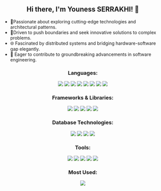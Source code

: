 <h2 align="center">Hi there, I'm Youness SERRAKHI! 👋</h2>
<p align="center">
  <ul>
  <li>🚀Passionate about exploring cutting-edge technologies and architectural patterns.</li>
  <li>🧠Driven to push boundaries and seek innovative solutions to complex problems.</li>
  <li>🌐 Fascinated by distributed systems and bridging hardware-software gap elegantly.</li>
  <li>🔭 Eager to contribute to groundbreaking advancements in software engineering.</li>
</ul>
</p>
<h3 align="center">Languages:</h3>
<p align="center">
<img src="https://img.shields.io/badge/HTML5-orange?style=flat&logo=html5">
<img src="https://img.shields.io/badge/CSS3-blue?style=flat&logo=css3">
<img src="https://img.shields.io/badge/JavaScript-yellow?style=flat&logo=javascript">
<img src="https://img.shields.io/badge/Java-orange?style=flat&logo=java">
<img src="https://img.shields.io/badge/PHP-blue?style=flat&logo=php">
<img src="https://img.shields.io/badge/Python-green?style=flat&logo=python">
<img src="https://img.shields.io/badge/C%23-purple?style=flat&logo=c-sharp">
<img src="https://img.shields.io/badge/C-blue?style=flat&logo=c">
</p>
<h3 align="center">Frameworks & Libraries:</h3>
<p align="center">
<img src="https://img.shields.io/badge/Spring-green?style=flat&logo=spring">
<img src="https://img.shields.io/badge/Laravel-orange?style=flat&logo=laravel">
<img src="https://img.shields.io/badge/Bootstrap-purple?style=flat&logo=bootstrap">
<img src="https://img.shields.io/badge/React-blue?style=flat&logo=react">
<img src="https://img.shields.io/badge/.NET%20Core-purple?style=flat&logo=.net">
</p>
<h3 align="center">Database Technologies:</h3>
<p align="center">
<img src="https://img.shields.io/badge/MySQL-blue?style=flat&logo=mysql">
<img src="https://img.shields.io/badge/MongoDB-green?style=flat&logo=mongodb">
<img src="https://img.shields.io/badge/Oracle%20DB-red?style=flat&logo=oracle">
<img src="https://img.shields.io/badge/SQL%20Server-blue?style=flat&logo=microsoft-sql-server">

</p>
<h3 align="center">Tools:</h3>
<p align="center">
<img src="https://img.shields.io/badge/Postman-orange?style=flat&logo=postman">
<img src="https://img.shields.io/badge/Git-red?style=flat&logo=git">
<img src="https://img.shields.io/badge/GitHub-black?style=flat&logo=github">
<img src="https://img.shields.io/badge/Kafka-black?style=flat&logo=apache-kafka">
<img src="https://img.shields.io/badge/Vagrant-blue?style=flat&logo=vagrant">
</p>
<h3 align="center">Most Used:</h3>

<p align="center">
  <img src="https://github-readme-stats.vercel.app/api/top-langs/?username=YounessSerrakhi&layout=compact&hide=css&exclude_repo=Credit_Risk_classification">
</p>
<!-- <h3 align="center">GitHub Stats:</h3>

<p align="center">
  <img src="https://github-readme-stats.vercel.app/api?username=YounessSerrakhi&show_icons=true&theme=dark#gh-dark-mode-only">
</p> -->

